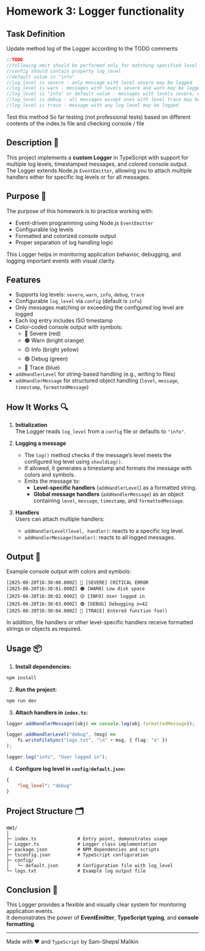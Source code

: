 # Homework 3: Logger functionality

## Task Definition

Update method log of the Logger according to the TODO comments

```ts
//TODO
//following emit should be performed only for matching specified level
//config should contain property log_level
//default value is "info"
//log_level is severe - only message with level severe may be logged
//log_level is warn - messages with levels severe and warn may be logged
//log_level is "info" or default value - messages with levels severe, warn and info may be logged
//log_level is debug - all messages except ones with level trace may be logged
//log_level is trace - message with any log level may be logged
```

Test this method
So far testing (not professional tests) based on different contents of the index.ts file and checking console / file

## Description 📝

This project implements a **custom Logger** in TypeScript with support for multiple log levels, timestamped messages, and colored console output. The Logger extends Node.js `EventEmitter`, allowing you to attach multiple handlers either for specific log levels or for all messages.

## Purpose 🎯

The purpose of this homework is to practice working with:

-   Event-driven programming using Node.js `EventEmitter`
-   Configurable log levels
-   Formatted and colorized console output
-   Proper separation of log handling logic

This Logger helps in monitoring application behavior, debugging, and logging important events with visual clarity.

## Features

-   Supports log levels: `severe`, `warn`, `info`, `debug`, `trace`
-   Configurable `log_level` via `config` (default is `info`)
-   Only messages matching or exceeding the configured log level are logged
-   Each log entry includes ISO timestamp
-   Color-coded console output with symbols:
    -   🔴 Severe (red)
    -   🟠 Warn (bright orange)
    -   🟡 Info (bright yellow)
    -   🟢 Debug (green)
    -   🔵 Trace (blue)
-   `addHandlerLevel` for string-based handling (e.g., writing to files)
-   `addHandlerMessage` for structured object handling (`level`, `message`, `timestamp`, `formattedMessage`)

## How It Works 🔍

1. **Initialization**  
   The Logger reads `log_level` from a `config` file or defaults to `"info"`.

2. **Logging a message**

    - The `log()` method checks if the message’s level meets the configured log level using `shouldLog()`.
    - If allowed, it generates a timestamp and formats the message with colors and symbols.
    - Emits the message to:
        - **Level-specific handlers** (`addHandlerLevel`) as a formatted string.
        - **Global message handlers** (`addHandlerMessage`) as an object containing `level`, `message`, `timestamp`, and `formattedMessage`.

3. **Handlers**  
   Users can attach multiple handlers:
    - `addHandlerLevel(level, handler)`: reacts to a specific log level.
    - `addHandlerMessage(handler)`: reacts to all logged messages.

## Output 📜

Example console output with colors and symbols:

```
[2025-08-20T16:30:00.000Z] 🔴 [SEVERE] CRITICAL ERROR
[2025-08-20T16:30:01.000Z] 🟠 [WARN] Low disk space
[2025-08-20T16:30:02.000Z] 🟡 [INFO] User logged in
[2025-08-20T16:30:03.000Z] 🟢 [DEBUG] Debugging x=42
[2025-08-20T16:30:04.000Z] 🔵 [TRACE] Entered function foo()
```

In addition, file handlers or other level-specific handlers receive formatted strings or objects as required.

## Usage 📦

1. **Install dependencies:**

```bash
npm install
```

2. **Run the project:**

```bash
npm run dev
```

3. **Attach handlers in `index.ts`:**

```ts
logger.addHandlerMessage((obj) => console.log(obj.formattedMessage));

logger.addHandlerLevel("debug", (msg) =>
	fs.writeFileSync("logs.txt", "\n" + msg, { flag: "a" })
);

logger.log("info", "User logged in");
```

4. **Configure log level in `config/default.json`:**

```json
{
	"log_level": "debug"
}
```

## Project Structure 🗂

```
HW3/
│
├─ index.ts               # Entry point, demonstrates usage
├─ Logger.ts              # Logger class implementation
├─ package.json           # NPM dependencies and scripts
├─ tsconfig.json          # TypeScript configuration
├─ config/
│   └─ default.json       # Configuration file with log_level
└─ logs.txt               # Example log output file
```

## Conclusion 🚀

This Logger provides a flexible and visually clear system for monitoring application events.  
It demonstrates the power of **EventEmitter**, **TypeScript typing**, and **console formatting**.

---

Made with ❤️ and `TypeScript` by Sam-Shepsl Malikin
